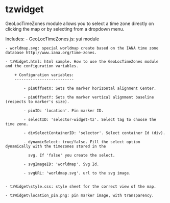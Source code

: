 tzwidget
========

GeoLocTimeZones module allows you to select a time zone directly on clicking the map or by selecting from a dropdown menu.


Includes:
	- GeoLocTimeZones.js: yui module

	- worldmap.svg: special worldmap create based on the IANA time zone database http://www.iana.org/time-zones.

	- tzWidget.html: html sample. How to use the GeoLocTimeZones module and the configuration variables.
		
		+ Configuration variables:
		--------------------------
	
			- pinOffsetX: Sets the marker horizontal alignment Center.
                        
			- pinOffsetY: Sets the marker vertical alignment baseline (respects to marker's size).
                            
			- pinID: 'location'. Pin marker ID.
                            
			- selectID: 'selector-widget-tz'. Select tag to choose the time zone.
                            
			- divSelectContainerID: 'selector'. Select container Id (div).
                            
			- dynamicSelect: true/false. Fill the select option dynamically with the timezones stored in the 
			
			  svg. If 'false' you create the select.
                            
			- svgImageID: 'worldmap'. Svg Id.
                            
			- svgURL: 'worldmap.svg'. url to the svg image.


	- tzWidget\style.css: style sheet for the correct view of the map.

	- tzWidget\location_pin.png: pin marker image, with transparency.
